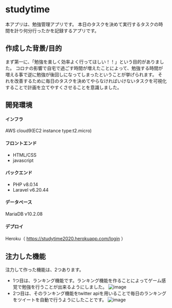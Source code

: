 # studytime
本アプリは、勉強管理アプリです。
本日のタスクを決めて実行するタスクの時間を計り何分行ったかを記録するアプリです。

## 作成した背景/目的
まず第一に、「勉強を楽しく効率よく行ってほしい！！」という目的がありました。
コロナの影響で自宅で過ごす時間が増えたことによって、勉強する時間が増える事で逆に勉強が後回しになってしまったということが挙げられます。
それを改善するために毎日のタスクを決めてやらなければいけないタスクを可視化することで計画を立てやすくさせることを意識しました。

## 開発環境
#### インフラ
AWS cloud9(EC2 instance type:t2.micro)

#### フロントエンド
- HTML/CSS
- javascript

#### バックエンド
- PHP v8.0.14
- Laravel v6.20.44

#### データベース
MariaDB v10.2.08

#### デプロイ
Heroku（ https://studytime2020.herokuapp.com/login ）

## 注力した機能
注力して作った機能は、2つあります。
- 1つ目は、ランキング機能です。ランキング機能を作ることによってゲーム感覚で勉強を行うことが出来るようにしました。
![image](https://user-images.githubusercontent.com/78989543/160351558-d33ff42a-dfae-4453-bd9a-0a7f6068de94.png)
- 2つ目は、そのランキング機能をtwitter apiを用いることで毎日のランキングをツイートを自動で行うようにしたことです。
![image](https://user-images.githubusercontent.com/78989543/160350798-9bff0201-3db6-4a5d-966d-8f99a5e07852.png)
